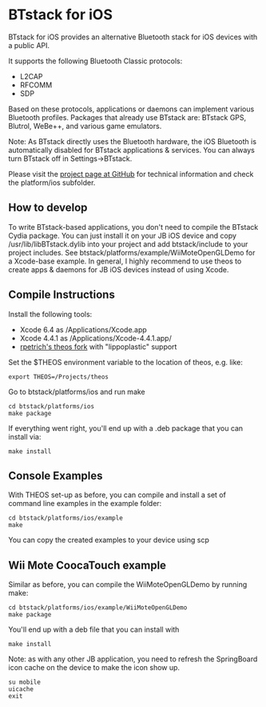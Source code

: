 
# BTstack for iOS

BTstack for iOS provides an alternative Bluetooth stack for iOS devices with a public API.

It supports the following Bluetooth Classic protocols:
- L2CAP
- RFCOMM
- SDP

Based on these protocols, applications or daemons can implement various Bluetooth profiles.
Packages that already use BTstack are: BTstack GPS, Blutrol, WeBe++, and various game emulators. 

Note: As BTstack directly uses the Bluetooth hardware, the iOS Bluetooth is automatically disabled for BTstack applications & services. You can always turn BTstack off in Settings->BTstack.

Please visit the [project page at GitHub](https://github.com/bluekitchen/btstack/) for technical information and check the platform/ios subfolder.

## How to develop

To write BTstack-based applications, you don't need to compile the BTstack Cydia package. You can just install it on your 
JB iOS device and copy /usr/lib/libBTstack.dylib into your project and add btstack/include to your project includes. 
See btstack/platforms/example/WiiMoteOpenGLDemo for a Xcode-base example. In general, I highly recommend to use theos
to create apps & daemons for JB iOS devices instead of using Xcode.

## Compile Instructions

Install the following tools:
* Xcode 6.4 as /Applications/Xcode.app
* Xcode 4.4.1 as /Applications/Xcode-4.4.1.app/
* [rpetrich's theos fork](https://github.com/rpetrich/theos) with "lippoplastic" support

Set the $THEOS environment variable to the location of theos, e.g. like:

	export THEOS=/Projects/theos

Go to btstack/platforms/ios and run make

	cd btstack/platforms/ios
	make package

If everything went right, you'll end up with a .deb package that you can install via:

	make install


## Console Examples

With THEOS set-up as before, you can compile and install a set of command line examples in the example folder:

	cd btstack/platforms/ios/example
	make

You can copy the created examples to your device using scp


## Wii Mote CoocaTouch example

Similar as before, you can compile the WiiMoteOpenGLDemo by running make:

	cd btstack/platforms/ios/example/WiiMoteOpenGLDemo
	make package

You'll end up with a deb file that you can install with

 	make install

Note: as with any other JB application, you need to refresh the SpringBoard icon cache on the device to make the icon show up.
	
	su mobile
	uicache
	exit





